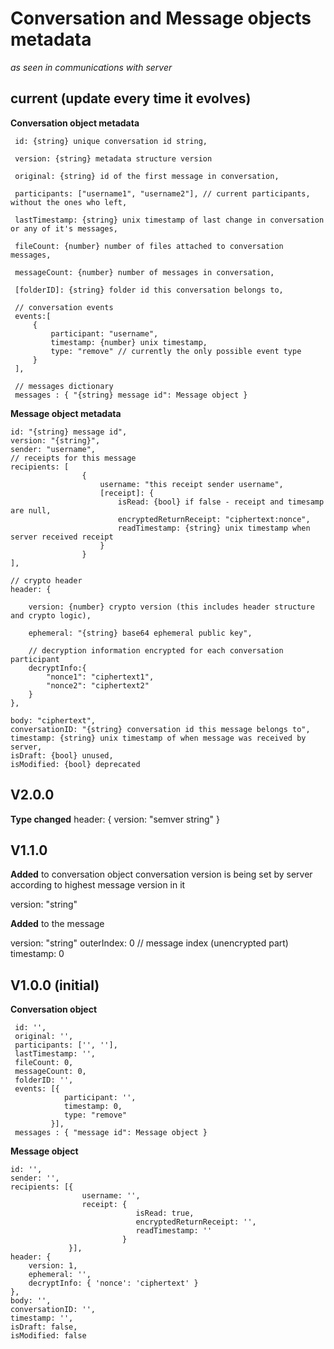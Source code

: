 # Conversation and Message objects metadata
*as seen in communications with server*


## current (update every time it evolves)

**Conversation object metadata**

```
 id: {string} unique conversation id string,
 
 version: {string} metadata structure version

 original: {string} id of the first message in conversation,

 participants: ["username1", "username2"], // current participants, without the ones who left,

 lastTimestamp: {string} unix timestamp of last change in conversation or any of it's messages,

 fileCount: {number} number of files attached to conversation messages,

 messageCount: {number} number of messages in conversation,

 [folderID]: {string} folder id this conversation belongs to,

 // conversation events
 events:[
     {
         participant: "username",
         timestamp: {number} unix timestamp,
         type: "remove" // currently the only possible event type
     }
 ],

 // messages dictionary
 messages : { "{string} message id": Message object }
```

**Message object metadata**

```
id: "{string} message id",
version: "{string}",
sender: "username",
// receipts for this message
recipients: [
                {
                    username: "this receipt sender username",
                    [receipt]: {
                        isRead: {bool} if false - receipt and timesamp are null,
                        encryptedReturnReceipt: "ciphertext:nonce",
                        readTimestamp: {string} unix timestamp when server received receipt
                    }
                }
],

// crypto header
header: {

    version: {number} crypto version (this includes header structure and crypto logic),

    ephemeral: "{string} base64 ephemeral public key",

    // decryption information encrypted for each conversation participant
    decryptInfo:{
        "nonce1": "ciphertext1",
        "nonce2": "ciphertext2"
    }
},

body: "ciphertext",
conversationID: "{string} conversation id this message belongs to",
timestamp: {string} unix timestamp of when message was received by server,
isDraft: {bool} unused,
isModified: {bool} deprecated
```


## V2.0.0

**Type changed**
header: {
    version: "semver string"
}

## V1.1.0

**Added** to conversation  object
conversation version is being set by server according to highest message version in it 

version: "string"

**Added** to the message

version: "string"
outerIndex: 0 // message index (unencrypted part)
timestamp: 0

## V1.0.0 (initial)

**Conversation object**
```
 id: '',
 original: '',
 participants: ['', ''],
 lastTimestamp: '',
 fileCount: 0,
 messageCount: 0,
 folderID: '',
 events: [{
            participant: '',
            timestamp: 0,
            type: "remove"
         }],
 messages : { "message id": Message object }
```

**Message object**
```
id: '',
sender: '',
recipients: [{
                username: '',
                receipt: {
                            isRead: true,
                            encryptedReturnReceipt: '',
                            readTimestamp: ''
                         }
             }],
header: {
    version: 1,
    ephemeral: '',
    decryptInfo: { 'nonce': 'ciphertext' }
},
body: '',
conversationID: '',
timestamp: '',
isDraft: false,
isModified: false
```
